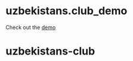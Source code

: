 # uzbekistans.club_demo

Check out the [demo](https://uzbekistans-club.vercel.app/)
# uzbekistans-club
